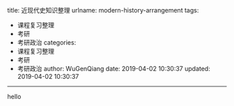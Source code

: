 title: 近现代史知识整理
urlname: modern-history-arrangement
tags:
  - 课程复习整理
  - 考研
  - 考研政治
categories:
  - 课程复习整理
  - 考研
  - 考研政治
author: WuGenQiang
date: 2019-04-02 10:30:37
updated: 2019-04-02 10:30:37
---

hello
